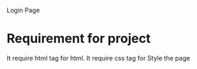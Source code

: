 Login Page 
# Requirement for project
It require html tag for html.
It require css tag for Style the page
